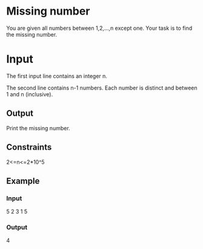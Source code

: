 # Missing number

You are given all numbers between 1,2,...,n except one. Your task is to find the missing number.

# Input

The first input line contains an integer n.

The second line contains n-1 numbers. Each number is distinct and between 1 and n (inclusive).

## Output

Print the missing number.

## Constraints

2<=n<=2\*10^5

## Example

### Input

5
2 3 1 5

### Output

4
